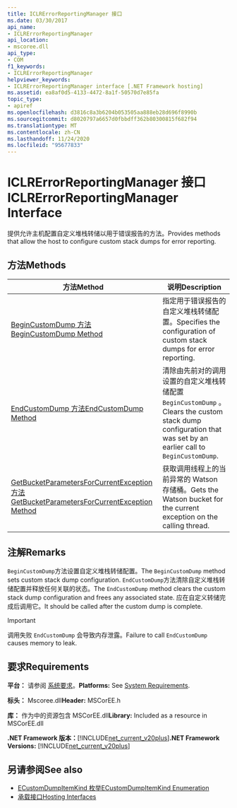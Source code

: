 ```yaml
---
title: ICLRErrorReportingManager 接口
ms.date: 03/30/2017
api_name:
- ICLRErrorReportingManager
api_location:
- mscoree.dll
api_type:
- COM
f1_keywords:
- ICLRErrorReportingManager
helpviewer_keywords:
- ICLRErrorReportingManager interface [.NET Framework hosting]
ms.assetid: ea8af0d5-4133-4472-8a1f-50570d7e85fa
topic_type:
- apiref
ms.openlocfilehash: d3816c8a3b6204b053505aa888eb28d696f8990b
ms.sourcegitcommit: d8020797a6657d0fbbdff362b80300815f682f94
ms.translationtype: MT
ms.contentlocale: zh-CN
ms.lasthandoff: 11/24/2020
ms.locfileid: "95677833"
---
```

# <a name="iclrerrorreportingmanager-interface"></a><span data-ttu-id="0632a-102">ICLRErrorReportingManager 接口</span><span class="sxs-lookup"><span data-stu-id="0632a-102">ICLRErrorReportingManager Interface</span></span>

<span data-ttu-id="0632a-103">提供允许主机配置自定义堆栈转储以用于错误报告的方法。</span><span class="sxs-lookup"><span data-stu-id="0632a-103">Provides methods that allow the host to configure custom stack dumps for error reporting.</span></span>  
  
## <a name="methods"></a><span data-ttu-id="0632a-104">方法</span><span class="sxs-lookup"><span data-stu-id="0632a-104">Methods</span></span>  
  
|<span data-ttu-id="0632a-105">方法</span><span class="sxs-lookup"><span data-stu-id="0632a-105">Method</span></span>|<span data-ttu-id="0632a-106">说明</span><span class="sxs-lookup"><span data-stu-id="0632a-106">Description</span></span>|  
|------------|-----------------|  
|[<span data-ttu-id="0632a-107">BeginCustomDump 方法</span><span class="sxs-lookup"><span data-stu-id="0632a-107">BeginCustomDump Method</span></span>](iclrerrorreportingmanager-begincustomdump-method.md)|<span data-ttu-id="0632a-108">指定用于错误报告的自定义堆栈转储配置。</span><span class="sxs-lookup"><span data-stu-id="0632a-108">Specifies the configuration of custom stack dumps for error reporting.</span></span>|  
|[<span data-ttu-id="0632a-109">EndCustomDump 方法</span><span class="sxs-lookup"><span data-stu-id="0632a-109">EndCustomDump Method</span></span>](iclrerrorreportingmanager-endcustomdump-method.md)|<span data-ttu-id="0632a-110">清除由先前对的调用设置的自定义堆栈转储配置 `BeginCustomDump` 。</span><span class="sxs-lookup"><span data-stu-id="0632a-110">Clears the custom stack dump configuration that was set by an earlier call to `BeginCustomDump`.</span></span>|  
|[<span data-ttu-id="0632a-111">GetBucketParametersForCurrentException 方法</span><span class="sxs-lookup"><span data-stu-id="0632a-111">GetBucketParametersForCurrentException Method</span></span>](iclrerrorreportingmanager-getbucketparametersforcurrentexception-method.md)|<span data-ttu-id="0632a-112">获取调用线程上的当前异常的 Watson 存储桶。</span><span class="sxs-lookup"><span data-stu-id="0632a-112">Gets the Watson bucket for the current exception on the calling thread.</span></span>|  
  
## <a name="remarks"></a><span data-ttu-id="0632a-113">注解</span><span class="sxs-lookup"><span data-stu-id="0632a-113">Remarks</span></span>  

 <span data-ttu-id="0632a-114">`BeginCustomDump`方法设置自定义堆栈转储配置。</span><span class="sxs-lookup"><span data-stu-id="0632a-114">The `BeginCustomDump` method sets custom stack dump configuration.</span></span> <span data-ttu-id="0632a-115">`EndCustomDump`方法清除自定义堆栈转储配置并释放任何关联的状态。</span><span class="sxs-lookup"><span data-stu-id="0632a-115">The `EndCustomDump` method clears the custom stack dump configuration and frees any associated state.</span></span> <span data-ttu-id="0632a-116">应在自定义转储完成后调用它。</span><span class="sxs-lookup"><span data-stu-id="0632a-116">It should be called after the custom dump is complete.</span></span>  
  
> [!IMPORTANT]
> <span data-ttu-id="0632a-117">调用失败 `EndCustomDump` 会导致内存泄露。</span><span class="sxs-lookup"><span data-stu-id="0632a-117">Failure to call `EndCustomDump` causes memory to leak.</span></span>  
  
## <a name="requirements"></a><span data-ttu-id="0632a-118">要求</span><span class="sxs-lookup"><span data-stu-id="0632a-118">Requirements</span></span>  

 <span data-ttu-id="0632a-119">**平台：** 请参阅 [系统要求](../../get-started/system-requirements.md)。</span><span class="sxs-lookup"><span data-stu-id="0632a-119">**Platforms:** See [System Requirements](../../get-started/system-requirements.md).</span></span>  
  
 <span data-ttu-id="0632a-120">**标头：** Mscoree.dll</span><span class="sxs-lookup"><span data-stu-id="0632a-120">**Header:** MSCorEE.h</span></span>  
  
 <span data-ttu-id="0632a-121">**库：** 作为中的资源包含 MSCorEE.dll</span><span class="sxs-lookup"><span data-stu-id="0632a-121">**Library:** Included as a resource in MSCorEE.dll</span></span>  
  
 <span data-ttu-id="0632a-122">**.NET Framework 版本：**[!INCLUDE[net_current_v20plus](../../../../includes/net-current-v20plus-md.md)]</span><span class="sxs-lookup"><span data-stu-id="0632a-122">**.NET Framework Versions:** [!INCLUDE[net_current_v20plus](../../../../includes/net-current-v20plus-md.md)]</span></span>  
  
## <a name="see-also"></a><span data-ttu-id="0632a-123">另请参阅</span><span class="sxs-lookup"><span data-stu-id="0632a-123">See also</span></span>

- [<span data-ttu-id="0632a-124">ECustomDumpItemKind 枚举</span><span class="sxs-lookup"><span data-stu-id="0632a-124">ECustomDumpItemKind Enumeration</span></span>](ecustomdumpitemkind-enumeration.md)
- [<span data-ttu-id="0632a-125">承载接口</span><span class="sxs-lookup"><span data-stu-id="0632a-125">Hosting Interfaces</span></span>](hosting-interfaces.md)

